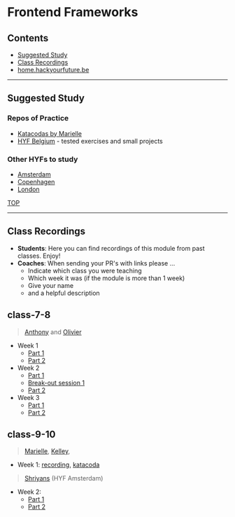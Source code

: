 # Frontend Frameworks

## Contents

- [Suggested Study](#suggested-study)
- [Class Recordings](#class-recordings)
- [home.hackyourfuture.be](https://home.hackyourfuture.be/)

---
## Suggested Study

### Repos of Practice

- [Katacodas by Marielle](https://www.katacoda.com/widged/courses/hackyourfuture-react/)
- [HYF Belgium](https://github.com/HackYourFutureBelgium/react) - tested exercises and small projects

### Other HYFs to study

- [Amsterdam](https://github.com/HackYourFuture/React)
- [Copenhagen](https://github.com/HackYourFuture-CPH/React)
- [London](https://syllabus.codeyourfuture.io/react/index/)

[TOP](#frontend-frameworks)

---

## Class Recordings

- **Students**: Here you can find recordings of this module from past classes. Enjoy!
- **Coaches**: When sending your PR's with links please ...
  - Indicate which class you were teaching
  - Which week it was (if the module is more than 1 week)
  - Give your name
  - and a helpful description

## class-7-8

> [Anthony](https://github.com/Toinne) and [Olivier](https://github.com/xurei)

- Week 1
  - [Part 1](https://vimeo.com/429603081)
  - [Part 2](https://vimeo.com/429603310)
- Week 2
  - [Part 1](https://vimeo.com/431190348)
  - [Break-out session 1](https://vimeo.com/431187975/c2bf7158dc)
  - [Part 2](https://vimeo.com/431206655)
- Week 3
  - [Part 1](https://vimeo.com/433319666)
  - [Part 2](https://vimeo.com/433339011)
  
## class-9-10

> [Marielle](http://widged.com/portfolio/), [Kelley](https://klve.nl/), 

- Week 1: [recording](https://vimeo.com/485106233), [katacoda](https://www.katacoda.com/widged/courses/hackyourfuture-react/1-components)

> [Shriyans](https://github.com/shrynx) (HYF Amsterdam)

- Week 2:
  - [Part 1](https://vimeo.com/488111553)
  - [Part 2](https://vimeo.com/488114632)

